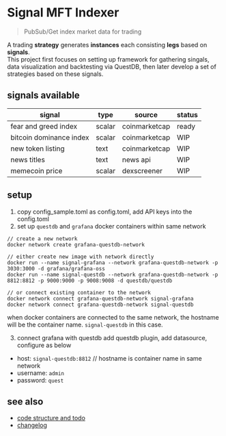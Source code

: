 # Signal MFT Indexer
> PubSub/Get index market data for trading

A trading **strategy** generates **instances** each consisting **legs** based on **signals**.  
This project first focuses on setting up framework for gathering singals, data visualization and backtesting via QuestDB, then later develop a set of strategies based on these signals. 

## signals available
| signal                  | type   | source        | status |
| ----------------------- | ------ | ------------- | ------ |
| fear and greed index    | scalar | coinmarketcap | ready  |
| bitcoin dominance index | scalar | coinmarketcap | WIP    |
| new token listing       | text   | coinmarketcap | WIP    |
| news titles             | text   | news api      | WIP    |
| memecoin price          | scalar | dexscreener   | WIP    |
## setup
1. copy config_sample.toml as config.toml, add API keys into the config.toml
2. set up `questdb` and `grafana` docker containers within same network
```
// create a new network
docker network create grafana-questdb-network
```
```
// either create new image with network directly
docker run --name signal-grafana --network grafana-questdb-network -p 3030:3000 -d grafana/grafana-oss
docker run --name signal-questdb --network grafana-questdb-network -p 8812:8812 -p 9000:9000 -p 9008:9008 -d questdb/questdb
```
```
// or connect existing container to the network
docker network connect grafana-questdb-network signal-grafana
docker network connect grafana-questdb-network signal-questdb
```
when docker containers are connected to the same network, the hostname will be the container name. `signal-questdb` in this case.  

3. connect grafana with questdb
add questdb plugin, add datasource, configure as below
- host: `signal-questdb:8812` // hostname is container name in same network
- username: `admin`
- password: `quest`

## see also
- [code structure and todo](./src/README.md)
- [changelog](./CHANGELOG.md)
